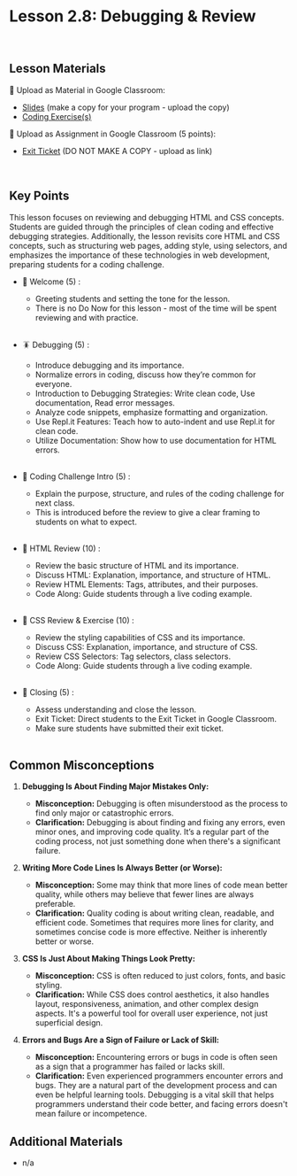 # Lesson 2.8: Debugging & Review

<br>

## Lesson Materials

📖 Upload as Material in Google Classroom:
- [Slides](https://docs.google.com/presentation/d/1C-mFqf-I0Mcw1iTpw1UCzPEUED-4TqD0qA0dfGPxpOw/edit?usp=sharing) (make a copy for your program - upload the copy)
- [Coding Exercise(s)](https://github.com/itscodenation/int-u2l8-23-24-student-exercises)

📝 Upload as Assignment in Google Classroom (5 points):
- [Exit Ticket](https://forms.gle/ZBWXZkVS7LjH6usu5) (DO NOT MAKE A COPY - upload as link)

<br>

## Key Points
This lesson focuses on reviewing and debugging HTML and CSS concepts. Students are guided through the principles of clean coding and effective debugging strategies. Additionally, the lesson revisits core HTML and CSS concepts, such as structuring web pages, adding style, using selectors, and emphasizes the importance of these technologies in web development, preparing students for a coding challenge.


- 👋 Welcome (5) : 
    -  Greeting students and setting the tone for the lesson.
    -  There is no Do Now for this lesson - most of the time will be spent reviewing and with practice. <br><br>

- 🪳 Debugging (5) : 
    -  Introduce debugging and its importance.
    -  Normalize errors in coding, discuss how they’re common for everyone.
    -  Introduction to Debugging Strategies: Write clean code, Use documentation, Read error messages.
    -  Analyze code snippets, emphasize formatting and organization.
    -  Use Repl.it Features: Teach how to auto-indent and use Repl.it for clean code.
    -  Utilize Documentation: Show how to use documentation for HTML errors.<br><br>

- 👾 Coding Challenge Intro (5) : 
    -  Explain the purpose, structure, and rules of the coding challenge for next class.
    -  This is introduced before the review to give a clear framing to students on what to expect.<br><br>

- 🔄 HTML Review (10) :
    -  Review the basic structure of HTML and its importance.
    -  Discuss HTML: Explanation, importance, and structure of HTML.
    -  Review HTML Elements: Tags, attributes, and their purposes.
    -  Code Along: Guide students through a live coding example.<br><br>

- 🔄 CSS Review & Exercise (10) : 
    -  Review the styling capabilities of CSS and its importance.
    -  Discuss CSS: Explanation, importance, and structure of CSS.
    -  Review CSS Selectors: Tag selectors, class selectors.
    -  Code Along: Guide students through a live coding example.<br><br>

- 👋 Closing (5) : 
    -  Assess understanding and close the lesson.
    -  Exit Ticket: Direct students to the Exit Ticket in Google Classroom.
    -  Make sure students have submitted their exit ticket.<br><br>


## Common Misconceptions
1. **Debugging Is About Finding Major Mistakes Only:**
   - **Misconception:** Debugging is often misunderstood as the process to find only major or catastrophic errors.
   - **Clarification:** Debugging is about finding and fixing any errors, even minor ones, and improving code quality. It’s a regular part of the coding process, not just something done when there's a significant failure.

2. **Writing More Code Lines Is Always Better (or Worse):**
   - **Misconception:** Some may think that more lines of code mean better quality, while others may believe that fewer lines are always preferable.
   - **Clarification:** Quality coding is about writing clean, readable, and efficient code. Sometimes that requires more lines for clarity, and sometimes concise code is more effective. Neither is inherently better or worse.

3. **CSS Is Just About Making Things Look Pretty:**
   - **Misconception:** CSS is often reduced to just colors, fonts, and basic styling.
   - **Clarification:** While CSS does control aesthetics, it also handles layout, responsiveness, animation, and other complex design aspects. It's a powerful tool for overall user experience, not just superficial design.

4. **Errors and Bugs Are a Sign of Failure or Lack of Skill:**
   - **Misconception:** Encountering errors or bugs in code is often seen as a sign that a programmer has failed or lacks skill.
   - **Clarification:** Even experienced programmers encounter errors and bugs. They are a natural part of the development process and can even be helpful learning tools. Debugging is a vital skill that helps programmers understand their code better, and facing errors doesn't mean failure or incompetence.

## Additional Materials
- n/a
